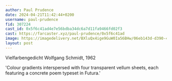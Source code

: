 ```yaml
---
author: Paul Prudence
date: 2024-04-21T11:42:44+0200
username: paul-prudence
fid: 307224
cast_id: 0x5f6c41ad4e7e56bdba34dc6a7d11fa9466fd02f3
cast: https://farcaster.xyz/paul-prudence/0x5f6c41ad
image: https://imagedelivery.net/BXluQx4ige9GuW0Ia56BHw/06eb143d-d390-4bbd-2e20-07b2024edb00/original
layout: post
---
```


Vielfarbengedicht
Wolfgang Schmidt, 1962

'Colour gradients interspersed with four transparent vellum sheets, each featuring a concrete poem typeset in Futura.'

<img src='https://imagedelivery.net/BXluQx4ige9GuW0Ia56BHw/06eb143d-d390-4bbd-2e20-07b2024edb00/original' alt='' referrerpolicy='no-referrer'/>
<img src='https://imagedelivery.net/BXluQx4ige9GuW0Ia56BHw/1de6c9ba-072f-42f2-f197-976d38f1ac00/original' alt='' referrerpolicy='no-referrer'/>

